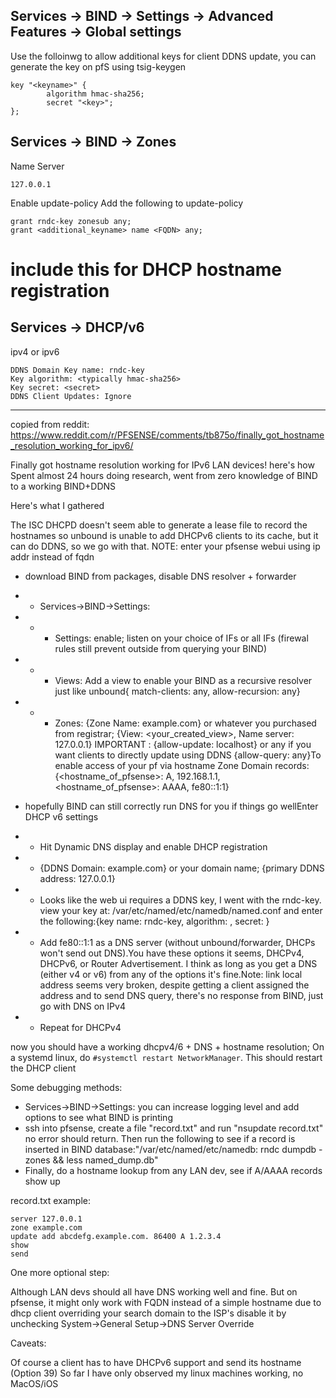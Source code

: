 

## Services -> BIND -> Settings -> Advanced Features -> Global settings
Use the folloinwg to allow additional keys for client DDNS update, you can generate the key on pfS using tsig-keygen
```
key "<keyname>" {
        algorithm hmac-sha256;
        secret "<key>";
};
```
## Services -> BIND -> Zones
Name Server
```
127.0.0.1 
```

Enable update-policy
Add the following to update-policy
```
grant rndc-key zonesub any;
grant <additional_keyname> name <FQDN> any;
```

# include this for DHCP hostname registration
## Services -> DHCP/v6
ipv4 or ipv6
```
DDNS Domain Key name: rndc-key
Key algorithm: <typically hmac-sha256>
Key secret: <secret>
DDNS Client Updates: Ignore
```

-----
copied from reddit: https://www.reddit.com/r/PFSENSE/comments/tb875o/finally_got_hostname_resolution_working_for_ipv6/

Finally got hostname resolution working for IPv6 LAN devices! here's how
Spent almost 24 hours doing research, went from zero knowledge of BIND to a working BIND+DDNS

Here's what I gathered

The ISC DHCPD doesn't seem able to generate a lease file to record the hostnames so unbound is unable to add DHCPv6 clients to its cache, but it can do DDNS, so we go with that.
NOTE: enter your pfsense webui using ip addr instead of fqdn
* download BIND from packages, disable DNS resolver + forwarder
* * Services->BIND->Settings:
* * * Settings: enable; listen on your choice of IFs or all IFs (firewal rules still prevent outside from querying your BIND)
* * * Views: Add a view to enable your BIND as a recursive resolver just like unbound{ match-clients: any, allow-recursion: any}
* * * Zones: {Zone Name: example.com} or whatever you purchased from registrar; {View: <your_created_view>, Name server: 127.0.0.1} IMPORTANT : {allow-update: localhost} or any if you want clients to directly update using DDNS {allow-query: any}To enable access of your pf via hostname Zone Domain records: {<hostname_of_pfsense>: A, 192.168.1.1, <hostname_of_pfsense>: AAAA, fe80::1:1}

* hopefully BIND can still correctly run DNS for you if things go wellEnter DHCP v6 settings
* * Hit Dynamic DNS display and enable DHCP registration
* * {DDNS Domain: example.com} or your domain name; {primary DDNS address: 127.0.0.1}
* * Looks like the web ui requires a DDNS key, I went with the rndc-key. view your key at: /var/etc/named/etc/namedb/named.conf and enter the following:{key name: rndc-key, algorithm: <hmac-sha256 or whatever in named.conf>, secret: <secret from named.conf>}
* * Add fe80::1:1 as a DNS server (without unbound/forwarder, DHCPs won't send out DNS).You have these options it seems, DHCPv4, DHCPv6, or Router Advertisement. I think as long as you get a DNS (either v4 or v6) from any of the options it's fine.Note: link local address seems very broken, despite getting a client assigned the address and to send DNS query, there's no response from BIND, just go with DNS on IPv4
* * Repeat for DHCPv4

now you should have a working dhcpv4/6 + DNS + hostname resolution; On a systemd linux, do `#systemctl restart NetworkManager`. This should restart the DHCP client

Some debugging methods:
* Services->BIND->Settings: you can increase logging level and add options to see what BIND is printing
* ssh into pfsense, create a file "record.txt" and run "nsupdate record.txt" no error should return. Then run the following to see if a record is inserted in BIND database:"/var/etc/named/etc/namedb: rndc dumpdb -zones && less named_dump.db"
* Finally, do a hostname lookup from any LAN dev, see if A/AAAA records show up

record.txt example:
```
server 127.0.0.1
zone example.com
update add abcdefg.example.com. 86400 A 1.2.3.4
show
send
```

One more optional step:

Although LAN devs should all have DNS working well and fine. But on pfsense, it might only work with FQDN instead of a simple hostname due to dhcp client overriding your search domain to the ISP's
disable it by unchecking System->General Setup->DNS Server Override

Caveats:

Of course a client has to have DHCPv6 support and send its hostname (Option 39)
So far I have only observed my linux machines working, no MacOS/iOS
